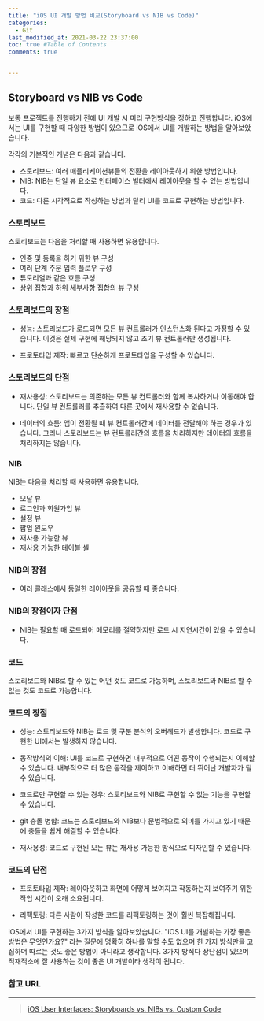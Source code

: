 ```yaml
---
title: "iOS UI 개발 방법 비교(Storyboard vs NIB vs Code)"
categories: 
  - Git
last_modified_at: 2021-03-22 23:37:00
toc: true #Table of Contents
comments: true


---
```


## Storyboard vs NIB vs Code

보통 프로젝트를 진행하기 전에 UI 개발 시 미리 구현방식을 정하고 진행합니다. iOS에서는 UI를 구현할 때 다양한 방법이 있으므로 iOS에서 UI를 개발하는 방법을 알아보았습니다.

각각의 기본적인 개념은 다음과 같습니다.

- 스토리보드: 여러 애플리케이션뷰들의 전환을 레이아웃하기 위한 방법입니다.
- NIB: NIB는 단일 뷰 요소로 인터페이스 빌더에서 레이아웃을 할 수 있는 방법입니다.
- 코드: 다른 시각적으로 작성하는 방법과 달리 UI를 코드로 구현하는 방법입니다.

### 스토리보드

스토리보드는 다음을 처리할 때 사용하면 유용합니다.

- 인증 및 등록을 하기 위한 뷰 구성
- 여러 단계 주문 입력 플로우 구성
- 튜토리얼과 같은 흐름 구성
- 상위 집합과 하위 세부사항 집합의 뷰 구성

### 스토리보드의 장점

- 성능: 스토리보드가 로드되면 모든 뷰 컨트롤러가 인스턴스화 된다고 가정할 수 있습니다. 이것은 실제 구현에 해당되지 않고 초기 뷰 컨트롤러만 생성됩니다.

- 프로토타입 제작: 빠르고 단순하게 프로토타입을 구성할 수 있습니다.

### 스토리보드의 단점

- 재사용성: 스토리보드는 의존하는 모든 뷰 컨트롤러와 함께 복사하거나 이동해야 합니다. 단일 뷰 컨트롤러를 추출하여 다른 곳에서 재사용할 수 없습니다.

- 데이터의 흐름: 앱이 전환될 때 뷰 컨트롤러간에 데이터를 전달해야 하는 경우가 있습니다. 그러나 스토리보드는 뷰 컨트롤러간의 흐름을 처리하지만 데이터의 흐름을 처리하지는 않습니다.

### NIB

NIB는 다음을 처리할 때 사용하면 유용합니다.

- 모달 뷰
- 로그인과 회원가입 뷰
- 설정 뷰
- 팝업 윈도우
- 재사용 가능한 뷰
- 재사용 가능한 테이블 셀

### NIB의 장점

- 여러 클래스에서 동일한 레이아웃을 공유할 때 좋습니다.

### NIB의 장점이자 단점

- NIB는 필요할 때 로드되어 메모리를 절약하지만 로드 시 지연시간이 있을 수 있습니다.

### 코드

스토리보드와 NIB로 할 수 있는 어떤 것도 코드로 가능하며, 스토리보드와 NIB로 할 수 없는 것도 코드로 가능합니다.

### 코드의 장점

- 성능: 스토리보드와 NIB는 로드 및 구분 분석의 오버헤드가 발생합니다. 코드로 구현한 UI에서는 발생하지 않습니다.

- 동작방식의 이해: UI를 코드로 구현하면 내부적으로 어떤 동작이 수행되는지 이해할 수 있습니다. 내부적으로 더 많은 동작을 제어하고 이해하면 더 뛰어난 개발자가 될 수 있습니다.

- 코드로만 구현할 수 있는 경우: 스토리보드와 NIB로 구현할 수 없는 기능을 구현할 수 있습니다.

- git 충돌 병합: 코드는 스토리보드와 NIB보다 문법적으로 의미를 가지고 있기 때문에 충돌을 쉽게 해결할 수 있습니다.

- 재사용성: 코드로 구현된 모든 뷰는 재사용 가능한 방식으로 디자인할 수 있습니다.

### 코드의 단점

- 프토토타입 제작: 레이아웃하고 화면에 어떻게 보여지고 작동하는지 보여주기 위한 작업 시간이 오래 소요됩니다.

- 리팩토링: 다른 사람이 작성한 코드를 리팩토링하는 것이 훨씬 복잡해집니다.

iOS에서 UI를 구현하는 3가지 방식을 알아보았습니다. "iOS UI를 개발하는 가장 좋은 방법은 무엇인가요?" 라는 질문에 명확히 하나를 말할 수도 없으며 한 가지 방식만을 고집하며 따르는 것도 좋은 방법이 아니라고 생각합니다. 3가지 방식다 장단점이 있으며 적재적소에 잘 사용하는 것이 좋은 UI 개발이라 생각이 됩니다.

### 참고 URL

---

>   [iOS User Interfaces: Storyboards vs. NIBs vs. Custom Code](https://www.toptal.com/ios/ios-user-interfaces-storyboards-vs-nibs-vs-custom-code)